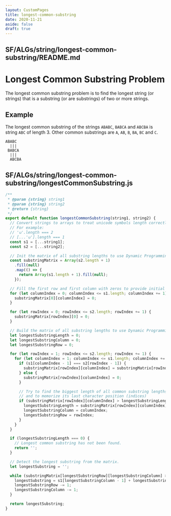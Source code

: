 ```yaml
---
layout: CustomPages
title: longest-common-substring
date: 2020-11-21
aside: false
draft: true
---
```


## SF/ALGs/string/longest-common-substring/README.md

# Longest Common Substring Problem

The longest common substring problem is to find the longest string
(or strings) that is a substring (or are substrings) of two or more
strings.

## Example

The longest common substring of the strings `ABABC`, `BABCA` and
`ABCBA` is string `ABC` of length 3. Other common substrings are
`A`, `AB`, `B`, `BA`, `BC` and `C`.

```
ABABC
  |||
 BABCA
  |||
  ABCBA
```

## SF/ALGs/string/longest-common-substring/longestCommonSubstring.js

```js
/**
 * @param {string} string1
 * @param {string} string2
 * @return {string}
 */
export default function longestCommonSubstring(string1, string2) {
  // Convert strings to arrays to treat unicode symbols length correctly.
  // For example:
  // '𐌵'.length === 2
  // [...'𐌵'].length === 1
  const s1 = [...string1];
  const s2 = [...string2];

  // Init the matrix of all substring lengths to use Dynamic Programming approach.
  const substringMatrix = Array(s2.length + 1)
    .fill(null)
    .map(() => {
      return Array(s1.length + 1).fill(null);
    });

  // Fill the first row and first column with zeros to provide initial values.
  for (let columnIndex = 0; columnIndex <= s1.length; columnIndex += 1) {
    substringMatrix[0][columnIndex] = 0;
  }

  for (let rowIndex = 0; rowIndex <= s2.length; rowIndex += 1) {
    substringMatrix[rowIndex][0] = 0;
  }

  // Build the matrix of all substring lengths to use Dynamic Programming approach.
  let longestSubstringLength = 0;
  let longestSubstringColumn = 0;
  let longestSubstringRow = 0;

  for (let rowIndex = 1; rowIndex <= s2.length; rowIndex += 1) {
    for (let columnIndex = 1; columnIndex <= s1.length; columnIndex += 1) {
      if (s1[columnIndex - 1] === s2[rowIndex - 1]) {
        substringMatrix[rowIndex][columnIndex] = substringMatrix[rowIndex - 1][columnIndex - 1] + 1;
      } else {
        substringMatrix[rowIndex][columnIndex] = 0;
      }

      // Try to find the biggest length of all common substring lengths
      // and to memorize its last character position (indices)
      if (substringMatrix[rowIndex][columnIndex] > longestSubstringLength) {
        longestSubstringLength = substringMatrix[rowIndex][columnIndex];
        longestSubstringColumn = columnIndex;
        longestSubstringRow = rowIndex;
      }
    }
  }

  if (longestSubstringLength === 0) {
    // Longest common substring has not been found.
    return '';
  }

  // Detect the longest substring from the matrix.
  let longestSubstring = '';

  while (substringMatrix[longestSubstringRow][longestSubstringColumn] > 0) {
    longestSubstring = s1[longestSubstringColumn - 1] + longestSubstring;
    longestSubstringRow -= 1;
    longestSubstringColumn -= 1;
  }

  return longestSubstring;
}
```
